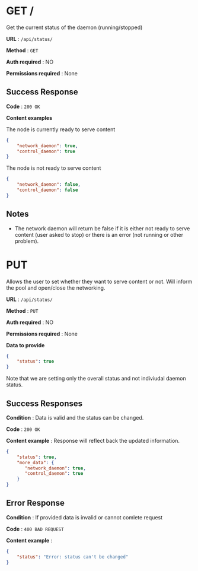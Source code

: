 # GET /

Get the current status of the daemon (running/stopped)

**URL** : `/api/status/`

**Method** : `GET`

**Auth required** : NO

**Permissions required** : None

## Success Response

**Code** : `200 OK`

**Content examples**

The node is currently ready to serve content

```json
{
    "network_daemon": true,
    "control_daemon": true
}
```

The node is not ready to serve content

```json
{
    "network_daemon": false,
    "control_daemon": false
}
```

## Notes

* The network daemon will return be false if it is either not ready to serve content (user asked to stop) or there is an error (not running or other problem).

# PUT

Allows the user to set whether they want to serve content or not. Will inform the pool and open/close the networking.

**URL** : `/api/status/`

**Method** : `PUT`

**Auth required** : NO

**Permissions required** : None

**Data to provide**

```json
{
    "status": true
}
```

Note that we are setting only the overall status and not indiviudal daemon status.


## Success Responses

**Condition** : Data is valid and the status can be changed.

**Code** : `200 OK`

**Content example** : Response will reflect back the updated information.

```json
{
    "status": true,
    "more_data": {
       "network_daemon": true,
       "control_daemon": true
    }
}
```

## Error Response

**Condition** : If provided data is invalid or cannot comlete request

**Code** : `400 BAD REQUEST`

**Content example** :

```json
{
    "status": "Error: status can't be changed"
}
```

